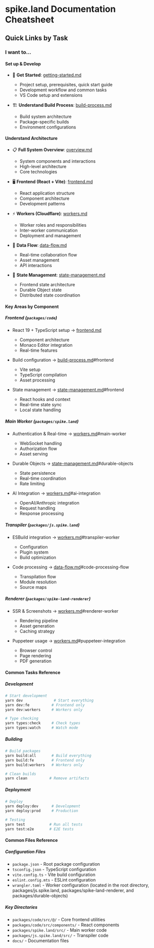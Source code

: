 # spike.land Documentation Cheatsheet

## Quick Links by Task

### I want to...

#### Set up & Develop
- 🚀 **Get Started**: [getting-started.md](development/getting-started.md)
  - Project setup, prerequisites, quick start guide
  - Development workflow and common tasks
  - VS Code setup and extensions

- 🏗️ **Understand Build Process**: [build-process.md](development/build-process.md)
  - Build system architecture
  - Package-specific builds
  - Environment configurations

#### Understand Architecture
- 📋 **Full System Overview**: [overview.md](architecture/overview.md)
  - System components and interactions
  - High-level architecture
  - Core technologies

- 🖥️ **Frontend (React + Vite)**: [frontend.md](architecture/frontend.md)
  - React application structure
  - Component architecture
  - Development patterns

- ⚡ **Workers (Cloudflare)**: [workers.md](architecture/workers.md)
  - Worker roles and responsibilities
  - Inter-worker communication
  - Deployment and management

- 🔄 **Data Flow**: [data-flow.md](architecture/data-flow.md)
  - Real-time collaboration flow
  - Asset management
  - API interactions

- 💾 **State Management**: [state-management.md](architecture/state-management.md)
  - Frontend state architecture
  - Durable Object state
  - Distributed state coordination

#### Key Areas by Component

##### Frontend (`packages/code`)
- React 19 + TypeScript setup → [frontend.md](architecture/frontend.md)
  - Component architecture
  - Monaco Editor integration
  - Real-time features

- Build configuration → [build-process.md](development/build-process.md)#frontend
  - Vite setup
  - TypeScript compilation
  - Asset processing

- State management → [state-management.md](architecture/state-management.md)#frontend
  - React hooks and context
  - Real-time state sync
  - Local state handling

##### Main Worker (`packages/spike.land`)
- Authentication & Real-time → [workers.md](architecture/workers.md)#main-worker
  - WebSocket handling
  - Authorization flow
  - Asset serving

- Durable Objects → [state-management.md](architecture/state-management.md)#durable-objects
  - State persistence
  - Real-time coordination
  - Rate limiting

- AI Integration → [workers.md](architecture/workers.md)#ai-integration
  - OpenAI/Anthropic integration
  - Request handling
  - Response processing

##### Transpiler (`packages/js.spike.land`)
- ESBuild integration → [workers.md](architecture/workers.md)#transpiler-worker
  - Configuration
  - Plugin system
  - Build optimization

- Code processing → [data-flow.md](architecture/data-flow.md)#code-processing-flow
  - Transpilation flow
  - Module resolution
  - Source maps

##### Renderer (`packages/spike-land-renderer`)
- SSR & Screenshots → [workers.md](architecture/workers.md)#renderer-worker
  - Rendering pipeline
  - Asset generation
  - Caching strategy

- Puppeteer usage → [workers.md](architecture/workers.md)#puppeteer-integration
  - Browser control
  - Page rendering
  - PDF generation

#### Common Tasks Reference

##### Development
```bash
# Start development
yarn dev              # Start everything
yarn dev:fe          # Frontend only
yarn dev:workers     # Workers only

# Type checking
yarn types:check     # Check types
yarn types:watch     # Watch mode
```

##### Building
```bash
# Build packages
yarn build:all       # Build everything
yarn build:fe        # Frontend only
yarn build:workers   # Workers only

# Clean builds
yarn clean          # Remove artifacts
```

##### Deployment
```bash
# Deploy
yarn deploy:dev      # Development
yarn deploy:prod     # Production

# Testing
yarn test           # Run all tests
yarn test:e2e       # E2E tests
```

#### Common Files Reference

##### Configuration Files
- `package.json` - Root package configuration
- `tsconfig.json` - TypeScript configuration
- `vite.config.ts` - Vite build configuration
- `eslint.config.mts` - ESLint configuration
- `wrangler.toml` - Worker configuration (located in the root directory, packages/js.spike.land, packages/spike-land-renderer, and packages/durable-objects)

##### Key Directories
- `packages/code/src/@/` - Core frontend utilities
- `packages/code/src/components/` - React components
- `packages/spike.land/src/` - Main worker code
- `packages/js.spike.land/src/` - Transpiler code
- `docs/` - Documentation files
